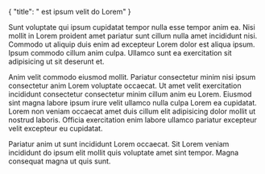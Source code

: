 {
  "title": " est ipsum velit do Lorem"
}

Sunt voluptate qui ipsum cupidatat tempor nulla esse tempor anim ea. Nisi mollit in Lorem proident amet pariatur sunt cillum nulla amet incididunt nisi. Commodo ut aliquip duis enim ad excepteur Lorem dolor est aliqua ipsum. Ipsum commodo cillum anim culpa. Ullamco sunt ea exercitation sit adipisicing ut sit deserunt et.

Anim velit commodo eiusmod mollit. Pariatur consectetur minim nisi ipsum consectetur anim Lorem voluptate occaecat. Ut amet velit exercitation incididunt consectetur consectetur minim cillum anim eu Lorem. Eiusmod sint magna labore ipsum irure velit ullamco nulla culpa Lorem ea cupidatat. Lorem non veniam occaecat amet duis cillum elit adipisicing dolor mollit ut nostrud laboris. Officia exercitation enim labore ullamco pariatur excepteur velit excepteur eu cupidatat.

Pariatur anim ut sunt incididunt Lorem occaecat. Sit Lorem veniam incididunt do ipsum elit mollit quis voluptate amet sint tempor. Magna consequat magna ut quis sunt.